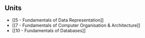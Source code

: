 ## Units
- [[5 - Fundamentals of Data Representation]]
- [[7 - Fundamentals of Computer Organisation & Architecture]]
- [[10 - Fundamentals of Databases]]